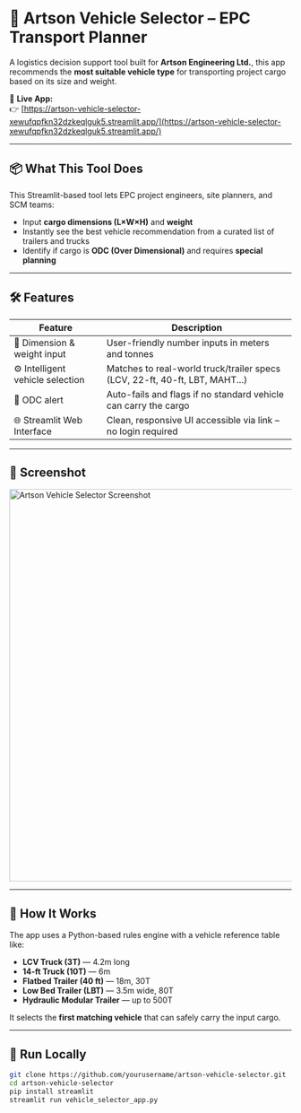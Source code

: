 # 🚛 Artson Vehicle Selector – EPC Transport Planner

A logistics decision support tool built for **Artson Engineering Ltd.**, this app recommends the **most suitable vehicle type** for transporting project cargo based on its size and weight.

🔗 **Live App:**  
👉 [https://artson-vehicle-selector-xewufqpfkn32dzkeqlguk5.streamlit.app/](https://artson-vehicle-selector-xewufqpfkn32dzkeqlguk5.streamlit.app/)

---

## 📦 What This Tool Does

This Streamlit-based tool lets EPC project engineers, site planners, and SCM teams:

- Input **cargo dimensions (L×W×H)** and **weight**
- Instantly see the best vehicle recommendation from a curated list of trailers and trucks
- Identify if cargo is **ODC (Over Dimensional)** and requires **special planning**

---

## 🛠️ Features

| Feature                          | Description                                                                 |
|----------------------------------|-----------------------------------------------------------------------------|
| 📐 Dimension & weight input       | User-friendly number inputs in meters and tonnes                            |
| ⚙️ Intelligent vehicle selection | Matches to real-world truck/trailer specs (LCV, 22-ft, 40-ft, LBT, MAHT...) |
| 🚨 ODC alert                      | Auto-fails and flags if no standard vehicle can carry the cargo             |
| 🌐 Streamlit Web Interface        | Clean, responsive UI accessible via link – no login required                |

---

## 📸 Screenshot

<img src="https://i.imgur.com/6vZ0NSU.png" alt="Artson Vehicle Selector Screenshot" width="700"/>

---

## 🧠 How It Works

The app uses a Python-based rules engine with a vehicle reference table like:

- **LCV Truck (3T)** — 4.2m long
- **14-ft Truck (10T)** — 6m
- **Flatbed Trailer (40 ft)** — 18m, 30T
- **Low Bed Trailer (LBT)** — 3.5m wide, 80T
- **Hydraulic Modular Trailer** — up to 500T

It selects the **first matching vehicle** that can safely carry the input cargo.

---

## 🚀 Run Locally

```bash
git clone https://github.com/yourusername/artson-vehicle-selector.git
cd artson-vehicle-selector
pip install streamlit
streamlit run vehicle_selector_app.py

